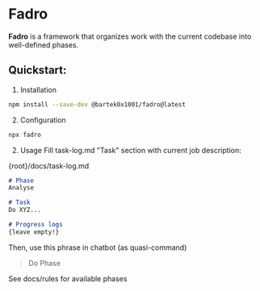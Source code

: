 # Fadro
**Fadro** is a framework that organizes work with the current codebase into well-defined phases.

## Quickstart:

1. Installation
```bash
npm install --save-dev @bartek0x1001/fadro@latest
```

2. Configuration
```bash
npx fadro 
```

2. Usage
Fill task-log.md "Task" section with current job description:

{root}/docs/task-log.md
```md
# Phase
Analyse

# Task 
Do XYZ...

# Progress logs
{leave empty!}
```

Then, use this phrase in chatbot (as quasi-command)
> Do Phase

See docs/rules for available phases



